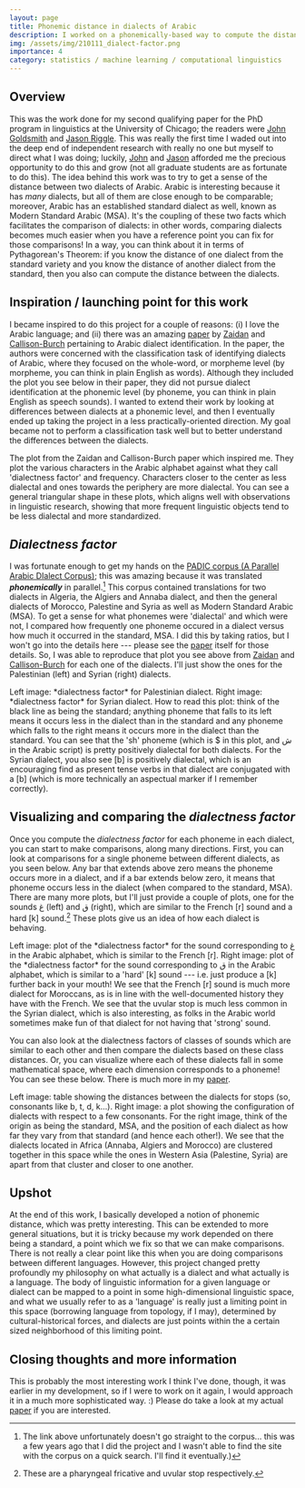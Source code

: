 ```yaml
---
layout: page
title: Phonemic distance in dialects of Arabic
description: I worked on a phonemically-based way to compute the distance between two dialects of Arabic. This was work for my second qualifying paper for the PhD program at the University of Chicago.
img: /assets/img/210111_dialect-factor.png
importance: 4
category: statistics / machine learning / computational linguistics
---
```


## Overview

This was the work done for my second qualifying paper for the PhD program in linguistics at the University of Chicago; the readers were [John Goldsmith](http://people.cs.uchicago.edu/~jagoldsm/) and [Jason Riggle](https://linguistics.uchicago.edu/jason-riggle). This was really the first time I waded out into the deep end of independent research with really no one but myself to direct what I was doing; luckily, [John](http://people.cs.uchicago.edu/~jagoldsm/) and [Jason](https://linguistics.uchicago.edu/jason-riggle) afforded me the precious opportunity to do this and grow (not all graduate students are as fortunate to do this). The idea behind this work was to try to get a sense of the distance between two dialects of Arabic. Arabic is interesting because it has *many* dialects, but all of them are close enough to be comparable; moreover, Arabic has an established standard dialect as well, known as Modern Standard Arabic (MSA). It's the coupling of these two facts which facilitates the comparison of dialects: in other words, comparing dialects becomes much easier when you have a reference point you can fix for those comparisons! In a way, you can think about it in terms of Pythagorean's Theorem: if you know the distance of one dialect from the standard variety and you know the distance of another dialect from the standard, then you also can compute the distance between the dialects.

## Inspiration / launching point for this work

I became inspired to do this project for a couple of reasons: (i) I love the Arabic language; and (ii) there was an amazing [paper](https://www.mitpressjournals.org/doi/full/10.1162/COLI_a_00169?mobileUi=0) by [Zaidan](https://scholar.google.com/citations?user=bahbb80AAAAJ&hl=en) and [Callison-Burch](https://www.cis.upenn.edu/~ccb/) pertaining to Arabic dialect identification. In the paper, the authors were concerned with the classification task of identifying dialects of Arabic, where they focused on the whole-word, or morpheme level (by morpheme, you can think in plain English as words). Although they included the plot you see below in their paper, they did not pursue dialect identification at the phonemic level (by phoneme, you can think in plain English as speech sounds). I wanted to extend their work by looking at differences between dialects at a phonemic level, and then I eventually ended up taking the project in a less practically-oriented direction. My goal became not to perform a classification task well but to better understand the differences between the dialects.

<div class="row justify-content-md-center">
        <img class="img-fluid rounded z-depth-1" src="{{ '/assets/img/210111_dialect-factor.png' | relative_url }}" alt="" title="example image"/>
</div>
<div class="caption">
    The plot from the Zaidan and Callison-Burch paper which inspired me. They plot the various characters in the Arabic alphabet against what they call 'dialectness factor' and frequency. Characters closer to the center as less dialectal and ones towards the periphery are more dialectal. You can see a general triangular shape in these plots, which aligns well with observations in linguistic research, showing that more frequent linguistic objects tend to be less dialectal and more standardized.
</div>


## *Dialectness factor*

I was fortunate enough to get my hands on the [PADIC corpus (A Parallel Arabic DIalect Corpus)](https://www.aclweb.org/anthology/Y15-1004.pdf); this was amazing because it was translated ***phonemically*** in parallel.[^1] This corpus contained translations for two dialects in Algeria, the Algiers and Annaba dialect, and then the general dialects of Morocco, Palestine and Syria as well as Modern Standard Arabic (MSA). To get a sense for what phonemes were 'dialectal' and which were not, I compared how frequently one phoneme occured in a dialect versus how much it occurred in the standard, MSA. I did this by taking ratios, but I won't go into the details here --- please see the <a href= "{{ '/assets/pdf/180506_qpfinal_RhodesBrandon.pdf' | relative_url }}">paper</a> itself for those details. So, I was able to reproduce that plot you see above from [Zaidan](https://scholar.google.com/citations?user=bahbb80AAAAJ&hl=en) and [Callison-Burch](https://www.cis.upenn.edu/~ccb/) for each one of the dialects. I'll just show the ones for the Palestinian (left) and Syrian (right) dialects.


[^1]: The link above unfortunately doesn't go straight to the corpus... this was a few years ago that I did the project and I wasn't able to find the site with the corpus on a quick search. I'll find it eventually.) 


<div class="row justify-content-sm-center">
    <div class="col-sm-6 mt-3 mt-md-0">
        <img class="img-fluid rounded z-depth-1" src="{{ '/assets/img/210111_dialect-factor-palestinian.png' | relative_url }}" alt="" title="example image"/>
    </div>
    <div class="col-sm-6 mt-3 mt-md-0">
        <img class="img-fluid rounded z-depth-1" src="{{ '/assets/img/210111_dialect-factor-syrian.png' | relative_url }}" alt="" title="example image"/>
    </div>
</div>
<div class="caption">
    Left image: *dialectness factor* for Palestinian dialect. Right image: *dialectness factor* for Syrian dialect. How to read this plot: think of the black line as being the standard; anything phoneme that falls to its left means it occurs less in the dialect than in the standard and any phoneme which falls to the right means it occurs more in the dialect than the standard. You can see that the 'sh' phoneme (which is $ in this plot, and ش in the Arabic script) is pretty positively dialectal for both dialects. For the Syrian dialect, you also see [b] is positively dialectal, which is an encouraging find as present tense verbs in that dialect are conjugated with a [b] (which is more technically an aspectual marker if I remember correctly).
</div>


## Visualizing and comparing the *dialectness factor*

Once you compute the *dialectness factor* for each phoneme in each dialect, you can start to make comparisons, along many directions. First, you can look at comparisons for a single phoneme between different dialects, as you seen below. Any bar that extends above zero means the phoneme occurs more in a dialect, and if a bar extends below zero, it means that phoneme occurs less in the dialect (when compared to the standard, MSA). There are many more plots, but I'll just provide a couple of plots, one for the sounds غ (left) and ق (right), which are similar to the French [r] sound and a hard [k] sound.[^2] These plots give us an idea of how each dialect is behaving.


[^2]: These are a pharyngeal fricative and uvular stop respectively.


<div class="row justify-content-sm-center">
    <div class="col-sm-6 mt-3 mt-md-0">
        <img class="img-fluid rounded z-depth-1" src="{{ '/assets/img/210111_dialect-loadings-g.png' | relative_url }}" alt="" title="example image"/>
    </div>
    <div class="col-sm-6 mt-3 mt-md-0">
        <img class="img-fluid rounded z-depth-1" src="{{ '/assets/img/210111_dialect-loadings-q.png' | relative_url }}" alt="" title="example image"/>
    </div>
</div>
<div class="caption">
    Left image: plot of the *dialectness factor* for the sound corresponding to غ in the Arabic alphabet, which is similar to the French [r]. Right image: plot of the *dialectness factor* for the sound corresponding to ق in the Arabic alphabet, which is similar to a 'hard' [k] sound --- i.e. just produce a [k] further back in your mouth! We see that the French [r] sound is much more dialect for Moroccans, as is in line with the well-documented history they have with the French. We see that the uvular stop is much less common in the Syrian dialect, which is also interesting, as folks in the Arabic world sometimes make fun of that dialect for not having that 'strong' sound.
</div>


You can also look at the dialectness factors of classes of sounds which are similar to each other and then compare the dialects based on these class distances. Or, you can visualize where each of these dialects fall in some mathematical space, where each dimension corresponds to a phoneme! You can see these below. There is much more in my <a href= "{{ '/assets/pdf/180506_qpfinal_RhodesBrandon.pdf' | relative_url }}">paper</a>.

<div class="row justify-content-sm-center">
    <div class="col-sm-8 mt-3 mt-md-0">
        <img class="img-fluid rounded z-depth-1" src="{{ '/assets/img/210111_dialect-stop-distance.png' | relative_url }}" alt="" title="example image"/>
    </div>
    <div class="col-sm-4 mt-3 mt-md-0">
        <img class="img-fluid rounded z-depth-1" src="{{ '/assets/img/210111_dialect-embeddings.png' | relative_url }}" alt="" title="example image"/>
    </div>
</div>
<div class="caption">
    Left image: table showing the distances between the dialects for stops (so, consonants like b, t, d, k...). Right image: a plot showing the configuration of dialects with respect to a few consonants. For the right image, think of the origin as being the standard, MSA, and the position of each dialect as how far they vary from that standard (and hence each other!). We see that the dialects located in Africa (Annaba, Algiers and Morocco) are clustered together in this space while the ones in Western Asia (Palestine, Syria) are apart from that cluster and closer to one another. 
</div>


## Upshot

At the end of this work, I basically developed a notion of phonemic distance, which was pretty interesting. This can be extended to more general situations, but it is tricky because my work depended on there being a standard, a point which we fix so that we can make comparisons. There is not really a clear point like this when you are doing comparisons between different languages. However, this project changed pretty profoundly my philosophy on what actually is a dialect and what actually is a language. The body of linguistic information for a given language or dialect can be mapped to a point in some high-dimensional linguistic space, and what we usually refer to as a 'language' is really just a limiting point in this space (borrowing language from topology, if I may), determined by cultural-historical forces, and dialects are just points within the a certain sized neighborhood of this limiting point. 


## Closing thoughts and more information

This is probably the most interesting work I think I've done, though, it was earlier in my development, so if I were to work on it again, I would approach it in a much more sophisticated way. :) Please do take a look at my actual <a href= "{{ '/assets/pdf/180506_qpfinal_RhodesBrandon.pdf' | relative_url }}">paper</a> if you are interested.
